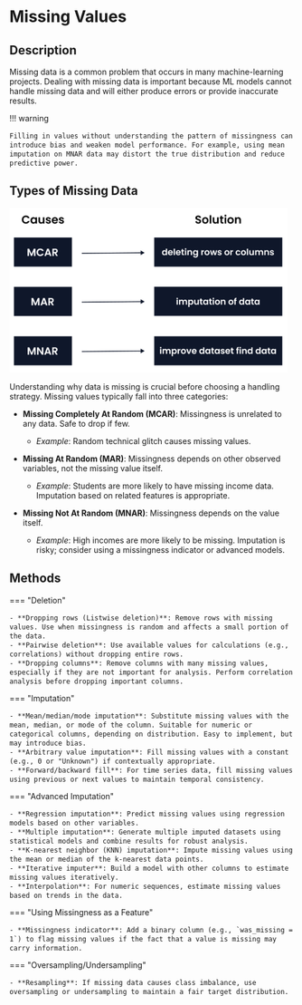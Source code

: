 # Missing Values

## Description

Missing data is a common problem that occurs in many machine-learning projects.
Dealing with missing data is important because ML models cannot handle missing data and will either produce errors or provide inaccurate results.

!!! warning

    Filling in values without understanding the pattern of missingness can introduce bias and weaken model performance. For example, using mean imputation on MNAR data may distort the true distribution and reduce predictive power.

## Types of Missing Data

![](missing_values/types.png)

Understanding why data is missing is crucial before choosing a handling strategy.
Missing values typically fall into three categories:

- **Missing Completely At Random (MCAR)**: Missingness is unrelated to any data. Safe to drop if few.

   - *Example*: Random technical glitch causes missing values.

- **Missing At Random (MAR)**: Missingness depends on other observed variables, not the missing value itself.

   - *Example*: Students are more likely to have missing income data. Imputation based on related features is appropriate.

- **Missing Not At Random (MNAR)**: Missingness depends on the value itself.

   - *Example*: High incomes are more likely to be missing. Imputation is risky; consider using a missingness indicator or advanced models.

## Methods

=== "Deletion"

    - **Dropping rows (Listwise deletion)**: Remove rows with missing values. Use when missingness is random and affects a small portion of the data.
    - **Pairwise deletion**: Use available values for calculations (e.g., correlations) without dropping entire rows.
    - **Dropping columns**: Remove columns with many missing values, especially if they are not important for analysis. Perform correlation analysis before dropping important columns.

=== "Imputation"

    - **Mean/median/mode imputation**: Substitute missing values with the mean, median, or mode of the column. Suitable for numeric or categorical columns, depending on distribution. Easy to implement, but may introduce bias.
    - **Arbitrary value imputation**: Fill missing values with a constant (e.g., 0 or "Unknown") if contextually appropriate.
    - **Forward/backward fill**: For time series data, fill missing values using previous or next values to maintain temporal consistency.

=== "Advanced Imputation"

    - **Regression imputation**: Predict missing values using regression models based on other variables.
    - **Multiple imputation**: Generate multiple imputed datasets using statistical models and combine results for robust analysis.
    - **K-nearest neighbor (KNN) imputation**: Impute missing values using the mean or median of the k-nearest data points.
    - **Iterative imputer**: Build a model with other columns to estimate missing values iteratively.
    - **Interpolation**: For numeric sequences, estimate missing values based on trends in the data.

=== "Using Missingness as a Feature"

    - **Missingness indicator**: Add a binary column (e.g., `was_missing = 1`) to flag missing values if the fact that a value is missing may carry information.

=== "Oversampling/Undersampling"

    - **Resampling**: If missing data causes class imbalance, use oversampling or undersampling to maintain a fair target distribution.
